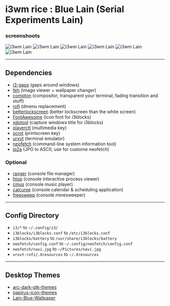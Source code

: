 # i3wm rice : Blue Lain (Serial Experiments Lain)

### screenshoots
![i3wm Lain](https://raw.githubusercontent.com/nversleep012/i3wm-rice-BlueLain/master/screenshots/01-Desktop.png)
![i3wm Lain](https://raw.githubusercontent.com/nversleep012/i3wm-rice-BlueLain/master/screenshots/02-neofetch.png)
![i3wm Lain](https://raw.githubusercontent.com/nversleep012/i3wm-rice-BlueLain/master/screenshots/03-rofidmenu.png)
![i3wm Lain](https://raw.githubusercontent.com/nversleep012/i3wm-rice-BlueLain/master/screenshots/04-console-aplications.png)
![i3wm Lain](https://raw.githubusercontent.com/nversleep012/i3wm-rice-BlueLain/master/screenshots/06-another-console-applications.png)
![i3wm Lain](https://raw.githubusercontent.com/nversleep012/i3wm-rice-BlueLain/master/screenshots/05-lockscreen.png)
***
## Dependencies
* [i3-gaps](https://github.com/Airblader/i3)  (gaps around windows)
* [feh](https://feh.finalrewind.org/)   (image viewer + wallpaper changer)
* [compton](https://github.com/chjj/compton)  (compositor, transparent your terminal, fading transition and stuff)
* [rofi](https://github.com/DaveDavenport/rofi)   (dmenu replacement)
* [betterlockscreen](https://github.com/pavanjadhaw/betterlockscreen)   (better lockscreen than the white screen)
* [FontAwesome](https://fontawesome.com/) (icon font for i3blocks)
* [xdotool](https://github.com/jordansissel/xdotool) (capture windows title for i3blocks)
* [playerctl](https://github.com/acrisci/playerctl) (multimedia key)
* [scrot](https://github.com/dreamer/scrot) (printscreen key)
* [urxvt](https://wiki.archlinux.org/index.php/Rxvt-unicode) (terminal emulator)
* [neofetch](https://github.com/dylanaraps/neofetch) (command-line system information tool)
* [jp2a](https://csl.name/jp2a/) (JPG to ASCII, use for custome neofetch)

### Optional
* [ranger](https://github.com/ranger/ranger) (console file manager)
* [htop](https://github.com/hishamhm/htop) (console interactive process viewer)
* [cmus](https://cmus.github.io/) (console music player)
* [calcurse](https://www.calcurse.org/) (console calendar & scheduling application)
* [freesweep](https://github.com/rwestlund/freesweep) (console minesweeper)
***
## Config Directory
* `i3/*`  to   `~/.config/i3/`
* `i3blocks/i3blocks.conf` to `/etc/i3blocks.conf`
* `i3blocks/battery` to `/usr/share/i3blocks/battery`
* `neofetch/config.conf` to `~/.config/neofetch/config.conf`
* `neofetch/navi.jpg` to `~/Pictures/navi.jpg`
* `urxvt-rofi/.Xresources` to `~/.Xresources`
***
## Desktop Themes
* [arc-dark-gtk-themes](https://github.com/horst3180/arc-theme)
* [papirus-icon-themes](https://github.com/PapirusDevelopmentTeam/papirus-icon-theme)
* [Lain-Blue-Wallpaper](https://raw.githubusercontent.com/nversleep012/i3wm-rice-BlueLain/master/wallpaper/lainblue.jpg)
